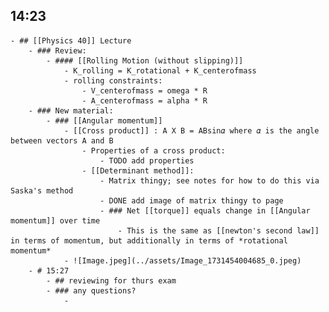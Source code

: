 ## 14:23
	- ## [[Physics 40]] Lecture
		- ### Review:
			- #### [[Rolling Motion (without slipping)]]
				- K_rolling = K_rotational + K_centerofmass
				- rolling constraints:
					- V_centerofmass = omega * R
					- A_centerofmass = alpha * R
		- ### New material:
			- ### [[Angular momentum]]
				- [[Cross product]] : A X B = ABsin𝛼 where 𝛼 is the angle between vectors A and B
					- Properties of a cross product:
						- TODO add properties
					- [[Determinant method]]:
						- Matrix thingy; see notes for how to do this via Saska's method
						- DONE add image of matrix thingy to page
						- ### Net [[torque]] equals change in [[Angular momentum]] over time
							- This is the same as [[newton's second law]] in terms of momentum, but additionally in terms of *rotational momentum*
				- ![Image.jpeg](../assets/Image_1731454004685_0.jpeg)
		- # 15:27
			- ## reviewing for thurs exam
			- ### any questions?
				-